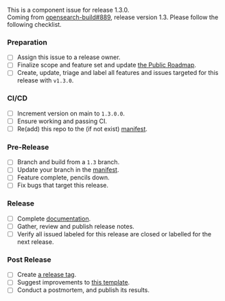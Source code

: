 This is a component issue for release 1.3.0.<br/>
Coming from [opensearch-build#889](https://github.com/opensearch-project/opensearch-build/issues/889), release version 1.3. Please follow the following checklist.

### Preparation

- [ ] Assign this issue to a release owner.
- [ ] Finalize scope and feature set and update [the Public Roadmap](https://github.com/orgs/opensearch-project/projects/1).
- [ ] Create, update, triage and label all features and issues targeted for this release with `v1.3.0`.

### CI/CD

- [ ] Increment version on main to `1.3.0.0`.
- [ ] Ensure working and passing CI.
- [ ] Re(add) this repo to the (if not exist) [manifest](https://github.com/opensearch-project/opensearch-build/blob/main/manifests/1.3.0/).

### Pre-Release

- [ ] Branch and build from a `1.3` branch.
- [ ] Update your branch in the [manifest](https://github.com/opensearch-project/opensearch-build/blob/main/manifests/1.3.0).
- [ ] Feature complete, pencils down.
- [ ] Fix bugs that target this release.

### Release

- [ ] Complete [documentation](https://github.com/opensearch-project/documentation-website).
- [ ] Gather, review and publish release notes.
- [ ] Verify all issued labeled for this release are closed or labelled for the next release.

### Post Release

- [ ] Create [a release tag](https://github.com/opensearch-project/.github/blob/main/RELEASING.md#tagging).
- [ ] Suggest improvements to [this template](https://github.com/opensearch-project/opensearch-build/blob/main/.github/ISSUE_TEMPLATE/release_template.md).
- [ ] Conduct a postmortem, and publish its results.
